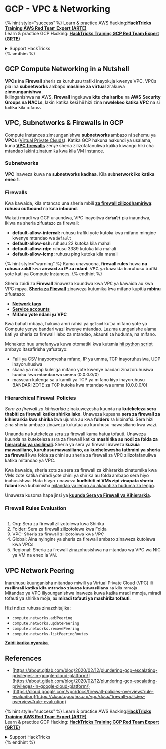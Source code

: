 # GCP - VPC & Networking

{% hint style="success" %}
Learn & practice AWS Hacking:<img src="../../../../.gitbook/assets/image (1).png" alt="" data-size="line">[**HackTricks Training AWS Red Team Expert (ARTE)**](https://training.hacktricks.xyz/courses/arte)<img src="../../../../.gitbook/assets/image (1).png" alt="" data-size="line">\
Learn & practice GCP Hacking: <img src="../../../../.gitbook/assets/image (2).png" alt="" data-size="line">[**HackTricks Training GCP Red Team Expert (GRTE)**<img src="../../../../.gitbook/assets/image (2).png" alt="" data-size="line">](https://training.hacktricks.xyz/courses/grte)

<details>

<summary>Support HackTricks</summary>

* Check the [**subscription plans**](https://github.com/sponsors/carlospolop)!
* **Join the** 💬 [**Discord group**](https://discord.gg/hRep4RUj7f) or the [**telegram group**](https://t.me/peass) or **follow** us on **Twitter** 🐦 [**@hacktricks\_live**](https://twitter.com/hacktricks\_live)**.**
* **Share hacking tricks by submitting PRs to the** [**HackTricks**](https://github.com/carlospolop/hacktricks) and [**HackTricks Cloud**](https://github.com/carlospolop/hacktricks-cloud) github repos.

</details>
{% endhint %}

## **GCP Compute Networking in a Nutshell**

**VPCs** ina **Firewall** sheria za kuruhusu trafiki inayokuja kwenye VPC. VPCs pia ina **subnetworks** ambapo **mashine za virtual** zitakuwa **zimeunganishwa**.\
Ikilinganishwa na AWS, **Firewall** ingekuwa **kitu cha karibu** na **AWS** **Security Groups na NACLs**, lakini katika kesi hii hizi zina **mwelekeo katika VPC** na si katika kila mfano.

## **VPC, Subnetworks & Firewalls in GCP**

Compute Instances zimeunganishwa **subnetworks** ambazo ni sehemu ya **VPCs** ([Virtual Private Clouds](https://cloud.google.com/vpc/docs/vpc)). Katika GCP hakuna makundi ya usalama, kuna [**VPC firewalls**](https://cloud.google.com/vpc/docs/firewalls) zenye sheria zilizofafanuliwa katika kiwango hiki cha mtandao lakini zinatumika kwa kila VM Instance.

### Subnetworks

**VPC** inaweza kuwa na **subnetworks kadhaa**. Kila **subnetwork iko katika eneo 1**.

### Firewalls

Kwa kawaida, kila mtandao una sheria mbili [**za firewall zilizodhamiriwa**](https://cloud.google.com/vpc/docs/firewalls#default\_firewall\_rules): **ruhusu outbound** na **kata inbound**.

Wakati mradi wa GCP unaundwa, VPC inayoitwa **`default`** pia inaundwa, ikiwa na sheria zifuatazo za firewall:

* **default-allow-internal:** ruhusu trafiki yote kutoka kwa mifano mingine kwenye mtandao wa `default`
* **default-allow-ssh:** ruhusu 22 kutoka kila mahali
* **default-allow-rdp:** ruhusu 3389 kutoka kila mahali
* **default-allow-icmp:** ruhusu ping kutoka kila mahali

{% hint style="warning" %}
Kama unavyoona, **firewall rules** huwa **na ruhusa zaidi** kwa **anwani za IP za ndani**. VPC ya kawaida inaruhusu trafiki yote kati ya Compute Instances.
{% endhint %}

Sheria zaidi za **Firewall** zinaweza kuundwa kwa VPC ya kawaida au kwa VPC mpya. [**Sheria za Firewall**](https://cloud.google.com/vpc/docs/firewalls) zinaweza kutumika kwa mifano kupitia **mbinu** zifuatazo:

* [**Network tags**](https://cloud.google.com/vpc/docs/add-remove-network-tags)
* [**Service accounts**](https://cloud.google.com/vpc/docs/firewalls#serviceaccounts)
* **Mifano yote ndani ya VPC**

Kwa bahati mbaya, hakuna amri rahisi ya `gcloud` kutoa mifano yote ya Compute yenye bandari wazi kwenye mtandao. Lazima uunganishe alama kati ya sheria za firewall, lebo za mtandao, akaunti za huduma, na mifano.

Mchakato huu umefanywa kuwa otomatiki kwa kutumia [hii python script](https://gitlab.com/gitlab-com/gl-security/gl-redteam/gcp\_firewall\_enum) ambayo itasafirisha yafuatayo:

* Faili ya CSV inayoonyesha mfano, IP ya umma, TCP inayoruhusiwa, UDP inayoruhusiwa
* skana ya nmap kulenga mifano yote kwenye bandari zinazoruhusiwa kutoka kwa mtandao wa umma (0.0.0.0/0)
* masscan kulenga safu kamili ya TCP ya mifano hiyo inayoruhusu BANDARI ZOTE za TCP kutoka kwa mtandao wa umma (0.0.0.0/0)

### Hierarchical Firewall Policies <a href="#hierarchical-firewall-policies" id="hierarchical-firewall-policies"></a>

_Sera za firewall za kihierarkia_ zinakuwezesha kuunda na **kutekeleza sera thabiti za firewall katika shirika lako**. Unaweza kupeana **sera za firewall za kihierarkia kwa shirika** kwa ujumla au kwa **folders** za kibinafsi. Sera hizi zina sheria ambazo zinaweza kukataa au kuruhusu mawasiliano kwa wazi.

Unaunda na kutekeleza sera za firewall kama hatua tofauti. Unaweza kuunda na kutekeleza sera za firewall katika **mashirika au nodi za folda za** [**hierarchia ya rasilimali**](https://cloud.google.com/resource-manager/docs/cloud-platform-resource-hierarchy). Sheria ya sera ya firewall inaweza **kuzuia mawasiliano, kuruhusu mawasiliano, au kuchelewesha tathmini ya sheria za firewall** kwa folda za chini au sheria za firewall za VPC zilizofafanuliwa katika mitandao ya VPC.

Kwa kawaida, sheria zote za sera za firewall za kihierarkia zinatumika kwa VMs zote katika miradi yote chini ya shirika au folda ambapo sera hiyo inahusishwa. Hata hivyo, unaweza **kudhibiti ni VMs zipi zinapata sheria fulani** kwa kubainisha [mitandao ya lengo au akaunti za huduma za lengo](https://cloud.google.com/vpc/docs/firewall-policies#targets).

Unaweza kusoma hapa jinsi ya [**kuunda Sera ya Firewall ya Kihierarkia**](https://cloud.google.com/vpc/docs/using-firewall-policies#gcloud).

### Firewall Rules Evaluation

<figure><img src="../../../../.gitbook/assets/image (2) (1).png" alt=""><figcaption></figcaption></figure>

1. Org: Sera za firewall zilizotolewa kwa Shirika
2. Folder: Sera za firewall zilizotolewa kwa Folda
3. VPC: Sheria za firewall zilizotolewa kwa VPC
4. Global: Aina nyingine ya sheria za firewall ambazo zinaweza kutolewa kwa VPCs
5. Regional: Sheria za firewall zinazohusishwa na mtandao wa VPC wa NIC ya VM na eneo la VM.

## VPC Network Peering

Inaruhusu kuunganisha mitandao miwili ya Virtual Private Cloud (VPC) ili **rasilimali katika kila mtandao ziweze kuwasiliana** na kila mmoja.\
Mitandao ya VPC iliyounganishwa inaweza kuwa katika mradi mmoja, miradi tofauti ya shirika moja, au **miradi tofauti ya mashirika tofauti**.

Hizi ndizo ruhusa zinazohitajika:

* `compute.networks.addPeering`
* `compute.networks.updatePeering`
* `compute.networks.removePeering`
* `compute.networks.listPeeringRoutes`

[**Zaidi katika nyaraka**](https://cloud.google.com/vpc/docs/vpc-peering).

## References

* [https://about.gitlab.com/blog/2020/02/12/plundering-gcp-escalating-privileges-in-google-cloud-platform/](https://about.gitlab.com/blog/2020/02/12/plundering-gcp-escalating-privileges-in-google-cloud-platform/)
* [https://cloud.google.com/vpc/docs/firewall-policies-overview#rule-evaluation](https://cloud.google.com/vpc/docs/firewall-policies-overview#rule-evaluation)

{% hint style="success" %}
Learn & practice AWS Hacking:<img src="../../../../.gitbook/assets/image (1).png" alt="" data-size="line">[**HackTricks Training AWS Red Team Expert (ARTE)**](https://training.hacktricks.xyz/courses/arte)<img src="../../../../.gitbook/assets/image (1).png" alt="" data-size="line">\
Learn & practice GCP Hacking: <img src="../../../../.gitbook/assets/image (2).png" alt="" data-size="line">[**HackTricks Training GCP Red Team Expert (GRTE)**<img src="../../../../.gitbook/assets/image (2).png" alt="" data-size="line">](https://training.hacktricks.xyz/courses/grte)

<details>

<summary>Support HackTricks</summary>

* Check the [**subscription plans**](https://github.com/sponsors/carlospolop)!
* **Join the** 💬 [**Discord group**](https://discord.gg/hRep4RUj7f) or the [**telegram group**](https://t.me/peass) or **follow** us on **Twitter** 🐦 [**@hacktricks\_live**](https://twitter.com/hacktricks\_live)**.**
* **Share hacking tricks by submitting PRs to the** [**HackTricks**](https://github.com/carlospolop/hacktricks) and [**HackTricks Cloud**](https://github.com/carlospolop/hacktricks-cloud) github repos.

</details>
{% endhint %}
